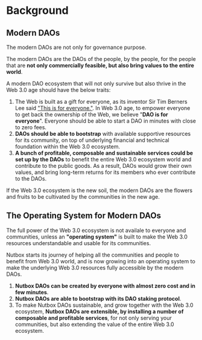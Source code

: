 # Background

## Modern DAOs

The modern DAOs are not only for governance purpose.

The modern DAOs are the DAOs of the people, by the people, for the people that are **not only commercially feasible, but also bring values to the entire world**.

A modern DAO ecosystem that will not only survive but also thrive in the Web 3.0 age should have the below traits: 

1. The Web is built as a gift for everyone, as its inventor Sir Tim Berners Lee said ["This is for everyone."](https://twitter.com/timberners_lee/status/228960085672599552?lang=en). In Web 3.0 age, to empower everyone to get back the ownership of the Web, we believe "**DAO is for everyone**". Everyone should be able to start a DAO in minutes with close to zero fees.
2. **DAOs should be able to bootstrap** with available supportive resources for its community, on top of underlying financial and technical foundation within the Web 3.0 ecosystem.
3. **A bunch of profitable, composable and sustainable services could be set up by the DAOs** to benefit the entire Web 3.0 ecosystem world and contribute to the public goods. As a result, DAOs would grow their own values, and bring long-term returns for its members who ever contribute to the DAOs. 

If the Web 3.0 ecosystem is the new soil, the modern DAOs are the flowers and fruits to be cultivated by the communities in the new age.

## The Operating System for Modern DAOs

The full power of the Web 3.0 ecosystem is not availale to everyone and communities, unless an **"operating system"** is built to make the Web 3.0 resources understandable and usable for its communities.

Nutbox starts its journey of helping all the communities and people to benefit from Web 3.0 world, and is now growing into an operating system to make the underlying Web 3.0 resources fully accessible by the modern DAOs. 

1. **Nutbox DAOs can be created by everyone with almost zero cost and in few minutes**.
2. **Nutbox DAOs are able to bootstrap with its DAO staking protocol**. 
3. To make Nutbox DAOs sustainable, and grow together with the Web 3.0 ecosystem, **Nutbox DAOs are extensible, by installing a number of composable and profitable services**, for not only serving your communities, but also extending the value of the entire Web 3.0 ecosystem.
